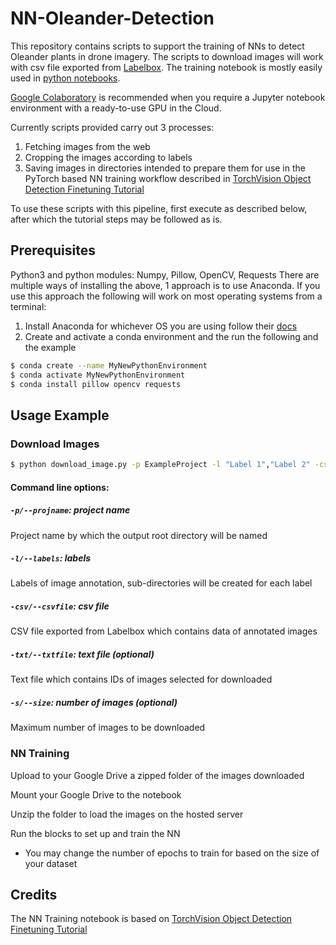 # NN-Oleander-Detection
This repository contains scripts to support the training of NNs to detect Oleander plants in drone imagery.
The scripts to download images will work with csv file exported from [Labelbox](https://labelbox.com/).
The training notebook is mostly easily used in [python notebooks](https://nbviewer.jupyter.org/github/jupyter/notebook/blob/master/docs/source/examples/Notebook/What%20is%20the%20Jupyter%20Notebook.ipynb#).

[Google Colaboratory](https://colab.research.google.com/notebooks/intro.ipynb) is recommended when you require a Jupyter notebook environment with a ready-to-use GPU in the Cloud.

Currently scripts provided carry out 3 processes:
1. Fetching images from the web
2. Cropping the images according to labels 
3. Saving images in directories intended to prepare them for use in the PyTorch based NN training workflow described in [TorchVision Object Detection Finetuning Tutorial](https://pytorch.org/tutorials/intermediate/torchvision_tutorial.html)

To use these scripts with this pipeline, first execute as described below, after which the tutorial steps may be followed as is.

## Prerequisites
Python3 and python modules:
Numpy, Pillow, OpenCV, Requests
There are multiple ways of installing the above, 1 approach is to use Anaconda.  If you use this approach the following will work on most operating systems from a terminal:
1. Install Anaconda for whichever OS you are using follow their [docs](https://conda.io/projects/conda/en/latest/user-guide/install/index.html)
2. Create and activate a conda environment and the run the following and the example
```bash
$ conda create --name MyNewPythonEnvironment
$ conda activate MyNewPythonEnvironment
$ conda install pillow opencv requests
```

## Usage Example
### Download Images
```sh
$ python download_image.py -p ExampleProject -l "Label 1","Label 2" -csv Example.csv -txt Example.txt -s 1
```
#### Command line options:
##### `-p/--projname`: project name
Project name by which the output root directory will be named
##### `-l/--labels`: labels
Labels of image annotation, sub-directories will be created for each label
##### `-csv/--csvfile`: csv file
CSV file exported from Labelbox which contains data of annotated images
##### `-txt/--txtfile`: text file (optional)
Text file which contains IDs of images selected for downloaded
##### `-s/--size`: number of images (optional)
Maximum number of images to be downloaded

### NN Training
Upload to your Google Drive a zipped folder of the images downloaded

Mount your Google Drive to the notebook

Unzip the folder to load the images on the hosted server

Run the blocks to set up and train the NN
  * You may change the number of epochs to train for based on the size of your dataset
## Credits
The NN Training notebook is based on [TorchVision Object Detection Finetuning Tutorial](https://pytorch.org/tutorials/intermediate/torchvision_tutorial.html)
